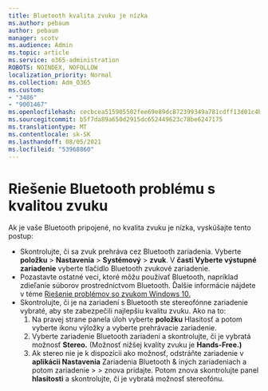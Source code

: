 ```yaml
---
title: Bluetooth kvalita zvuku je nízka
ms.author: pebaum
author: pebaum
manager: scotv
ms.audience: Admin
ms.topic: article
ms.service: o365-administration
ROBOTS: NOINDEX, NOFOLLOW
localization_priority: Normal
ms.collection: Adm_O365
ms.custom:
- "3486"
- "9001467"
ms.openlocfilehash: cecbcea515905502fee69e89dc872399349a781cdff13d01c4b323617c5cba4d
ms.sourcegitcommit: b5f7da89a650d2915dc652449623c78be6247175
ms.translationtype: MT
ms.contentlocale: sk-SK
ms.lasthandoff: 08/05/2021
ms.locfileid: "53968860"
---
```

# <a name="fix-bluetooth-audio-quality-issue"></a>Riešenie Bluetooth problému s kvalitou zvuku

Ak je vaše Bluetooth pripojené, no kvalita zvuku je nízka, vyskúšajte tento postup:

- Skontrolujte, či sa zvuk prehráva cez Bluetooth zariadenia. Vyberte **položku**  >  **Nastavenia**  >  **Systémový**  >  **zvuk**. V **časti Vyberte výstupné zariadenie** vyberte tlačidlo Bluetooth zvukové zariadenie.
- Pozastavte ostatné veci, ktoré môžu používať Bluetooth, napríklad zdieľanie súborov prostredníctvom Bluetooth. Ďalšie informácie nájdete v téme [Riešenie problémov so zvukom Windows 10.](https://support.microsoft.com/help/4520288/windows-10-fix-sound-problems)
- Skontrolujte, či je na zariadení s Bluetooth ste stereofónne zariadenie vybraté, aby ste zabezpečili najlepšiu kvalitu zvuku. Ako na to: 
    1. Na pravej strane panela úloh vyberte **položku** Hlasitosť a potom vyberte ikonu výložky a vyberte prehrávacie zariadenie.
    2. Vyberte zariadenie Bluetooth zariadení a skontrolujte, či je vybratá možnosť **Stereo.** (Možnosť nižšej kvality zvuku je **Hands-Free.)**
    3. Ak stereo nie je k dispozícii ako možnosť, odstráňte zariadenie v **aplikácii Nastavenia** Zariadenia Bluetooth & iných zariadeniach a potom zariadenie  >    >  znova pridajte. Potom znova skontrolujte panel **hlasitosti** a skontrolujte, či je vybratá možnosť stereofónu.

